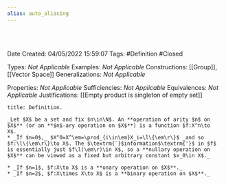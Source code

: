 ```yaml
---
alias: auto_aliasing
---
```


<br />
<br />

Date Created: 04/05/2022 15:59:07
Tags: #Definition #Closed

Types: _Not Applicable_
Examples: _Not Applicable_
Constructions: [[Group]], [[Vector Space]]
Generalizations: _Not Applicable_

Properties: _Not Applicable_
Sufficiencies: _Not Applicable_
Equivalences: _Not Applicable_
Justifications: [[Empty product is singleton of empty set]]

``` ad-Definition
title: Definition.

_Let $X$ be a set and fix $n\in\N$. An **operation of arity $n$ on $X$** (or an **$n$-ary operation on $X$**) is a function $f:X^n\to X$._
* _If $n=0$,_ $X^0=X^\em=\prod_{i\in\em}X_i=\l\{\em\r\}$ _and so $f:\l\{\em\r\}\to X$. The $\textrm{`}$information$\textrm{'}$ in $f$ is essentially just $f\l(\em\r)\in X$, so a **nullary operation on $X$** can be viewed as a fixed but arbitrary constant $x_0\in X$._

* _If $n=1$, $f:X\to X$ is a **unary operation on $X$**._
* _If $n=2$, $f:X\times X\to X$ is a **binary operation on $X$**._

```
